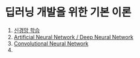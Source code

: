 딥러닝 개발을 위한 기본 이론
============================

1. [신경망 학습](https://github.com/seoyounji/DeepLearning-Basic/tree/main/%EC%8B%A0%EA%B2%BD%EB%A7%9D%20%ED%95%99%EC%8A%B5)
2. [Artificial Neural Network / Deep Neural Network](https://github.com/seoyounji/DeepLearning-Basic/tree/main/Artifical%20Neural%20Network)     
3. [Convolutional Neural Network](https://github.com/seoyounji/DeepLearning-Basic/tree/main/Convolutional%20Neural%20Network)     
4. 
